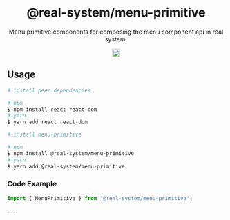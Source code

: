 <h1 align="center">@real-system/menu-primitive</h1>
<p align="center">Menu primitive components for composing the menu component api in real system.</p>
<p align="center">
<a href="https://www.npmjs.com/package/@real-system/menu-primitive"><img src="https://badgen.net/npm/v/@real-system/menu-primitive?label=&icon=npm&color=blue" alt="npm version" height="18"/></a>
</p>

## Usage

```bash
# install peer dependencies

# npm
$ npm install react react-dom 
# yarn
$ yarn add react react-dom 

# install menu-primitive

# npm
$ npm install @real-system/menu-primitive
# yarn
$ yarn add @real-system/menu-primitive
```

### Code Example

```javascript
import { MenuPrimitive } from '@real-system/menu-primitive';

...

```
